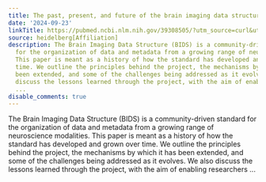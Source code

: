 ```yaml
---
title: The past, present, and future of the brain imaging data structure (BIDS)
date: '2024-09-23'
linkTitle: https://pubmed.ncbi.nlm.nih.gov/39308505/?utm_source=curl&utm_medium=rss&utm_campaign=pubmed-2&utm_content=1FakS-2QOkCT8HsMOQP1bCRQ4YzyumYOmxmF0moLsQ3dFB1E9V&fc=20220326224207&ff=20240923200302&v=2.18.0.post9+e462414
source: heidelberg[Affiliation]
description: The Brain Imaging Data Structure (BIDS) is a community-driven standard
  for the organization of data and metadata from a growing range of neuroscience modalities.
  This paper is meant as a history of how the standard has developed and grown over
  time. We outline the principles behind the project, the mechanisms by which it has
  been extended, and some of the challenges being addressed as it evolves. We also
  discuss the lessons learned through the project, with the aim of enabling researchers
  ...
disable_comments: true
---
```

The Brain Imaging Data Structure (BIDS) is a community-driven standard for the organization of data and metadata from a growing range of neuroscience modalities. This paper is meant as a history of how the standard has developed and grown over time. We outline the principles behind the project, the mechanisms by which it has been extended, and some of the challenges being addressed as it evolves. We also discuss the lessons learned through the project, with the aim of enabling researchers ...